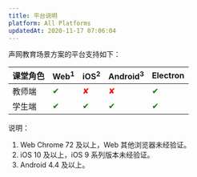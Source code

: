 ```yaml
---
title: 平台说明
platform: All Platforms
updatedAt: 2020-11-17 07:06:04
---
```


声网教育场景方案的平台支持如下：

| 课堂角色 | Web<sup>1</sup>       | iOS<sup>2</sup>       | Android<sup>3</sup>   | Electron              |
| :------- | :-------------------- | :-------------------- | :-------------------- | :-------------------- |
| 教师端   | <font color="green">✔ | <font color="red">✘   | <font color="red">✘   | <font color="green">✔ |
| 学生端   | <font color="green">✔ | <font color="green">✔ | <font color="green">✔ | <font color="green">✔ |

说明：

1. Web Chrome 72 及以上，Web 其他浏览器未经验证。
2. iOS 10 及以上，iOS 9 系列版本未经验证。
3. Android 4.4 及以上。
